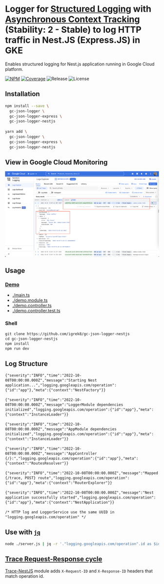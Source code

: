 # Logger for [Structured Logging](https://cloud.google.com/logging/docs/structured-logging) with [Asynchronous Context Tracking](https://nodejs.org/api/async_context.html#class-asynclocalstorage) (Stability: 2 - Stable) to log HTTP traffic in Nest.JS (Express.JS) in GKE

Enables structured logging for Nest.js application running in Google Cloud platform.

[![NPM](https://badgen.net/npm/v/gc-json-logger-nestjs)](https://www.npmjs.com/gc-json-logger-nestjs)
[![Coverage](https://codecov.io/gh/igrek8/gc-json-logger-nestjs/branch/main/graph/badge.svg)](https://codecov.io/gh/igrek8/gc-json-logger-nestjs)
![Release](https://badgen.net/github/checks/igrek8/gc-json-logger-nestjs)
![License](https://badgen.net/github/license/igrek8/gc-json-logger-nestjs)

## Installation

```bash
npm install --save \
  gc-json-logger \
  gc-json-logger-express \
  gc-json-logger-nestjs

yarn add \
  gc-json-logger \
  gc-json-logger-express \
  gc-json-logger-nestjs
```

## View in Google Cloud Monitoring

![Google Cloud Monitoring](./media/google-cloud-logging.png)

## Usage

### [Demo](./demo)

- [./main.ts](./src/demo/main.ts)
- [./demo.module.ts](./src/demo/demo.module.ts)
- [./demo.controller.ts](./src/demo/demo.controller.ts)
- [./demo.controller.test.ts](./src/demo/demo.controller.test.ts)

### Shell

```shell
git clone https://github.com/igrek8/gc-json-logger-nestjs
cd gc-json-logger-nestjs
npm install
npm run dev
```

## Log Structure

```jsonc
{"severity":"INFO","time":"2022-10-08T00:00:00.000Z","message":"Starting Nest application...","logging.googleapis.com/operation":{"id":"app"},"meta":{"context":"NestFactory"}}

{"severity":"INFO","time":"2022-10-08T00:00:00.000Z","message":"LoggerModule dependencies initialized","logging.googleapis.com/operation":{"id":"app"},"meta":{"context":"InstanceLoader"}}

{"severity":"INFO","time":"2022-10-08T00:00:00.000Z","message":"AppModule dependencies initialized","logging.googleapis.com/operation":{"id":"app"},"meta":{"context":"InstanceLoader"}}

{"severity":"INFO","time":"2022-10-08T00:00:00.000Z","message":"AppController {/}:","logging.googleapis.com/operation":{"id":"app"},"meta":{"context":"RoutesResolver"}}

{"severity":"INFO","time":"2022-10-08T00:00:00.000Z","message":"Mapped {/trace, POST} route","logging.googleapis.com/operation":{"id":"app"},"meta":{"context":"RouterExplorer"}}

{"severity":"INFO","time":"2022-10-08T00:00:00.000Z","message":"Nest application successfully started","logging.googleapis.com/operation":{"id":"app"},"meta":{"context":"NestApplication"}}

/* HTTP log and LoggerService use the same UUID in "logging.googleapis.com/operation" */
```

## Use with [`jq`](https://github.com/stedolan/jq)

```bash
node ./server.js | jq -r '."logging.googleapis.com/operation".id as $id | { time, severity, $id, message } | join(" ")'
```

## [Trace Request-Response cycle](https://github.com/igrek8/trace-nestjs#openapi)

[Trace-NestJS](https://github.com/igrek8/trace-nestjs) module adds `X-Request-ID` and `X-Response-ID` headers that match operation id.
